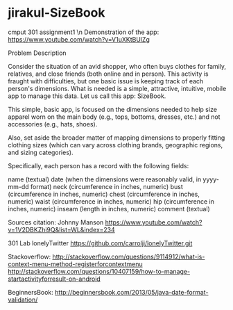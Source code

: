 # jirakul-SizeBook
cmput 301 assignment1 \n
Demonstration of the app: https://www.youtube.com/watch?v=V1uXKtBUlZg

Problem Description

Consider the situation of an avid shopper, who often buys clothes for family, relatives, and close friends (both online and in person). This activity is fraught with difficulties, but one basic issue is keeping track of each person's dimensions. What is needed is a simple, attractive, intuitive, mobile app to manage this data. Let us call this app: SizeBook.

This simple, basic app, is focused on the dimensions needed to help size apparel worn on the main body (e.g., tops, bottoms, dresses, etc.) and not accessories (e.g., hats, shoes).

Also, set aside the broader matter of mapping dimensions to properly fitting clothing sizes (which can vary across clothing brands, geographic regions, and sizing categories).

Specifically, each person has a record with the following fields:

name (textual)
date (when the dimensions were reasonably valid, in yyyy-mm-dd format)
neck (circumference in inches, numeric)
bust (circumference in inches, numeric)
chest (circumference in inches, numeric)
waist (circumference in inches, numeric)
hip (circumference in inches, numeric)
inseam (length in inches, numeric)
comment (textual)

Sources citation:
Johnny Manson
https://www.youtube.com/watch?v=1V2DBKZhi9Q&list=WL&index=234

301 Lab lonelyTwitter
https://github.com/carrolji/lonelyTwitter.git

Stackoverflow:
http://stackoverflow.com/questions/9114912/what-is-context-menu-method-registerforcontextmenu
http://stackoverflow.com/questions/10407159/how-to-manage-startactivityforresult-on-android

BeginnersBook:
http://beginnersbook.com/2013/05/java-date-format-validation/
